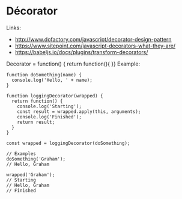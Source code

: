 # Décorator

Links:

* http://www.dofactory.com/javascript/decorator-design-pattern
* https://www.sitepoint.com/javascript-decorators-what-they-are/
* https://babeljs.io/docs/plugins/transform-decorators/

Decorator = function() { return function(){ }}
Example:

```
function doSomething(name) {
  console.log('Hello, ' + name);
}

function loggingDecorator(wrapped) {
  return function() {
    console.log('Starting');
    const result = wrapped.apply(this, arguments);
    console.log('Finished');
    return result;
  }
}

const wrapped = loggingDecorator(doSomething);

// Examples
doSomething('Graham');
// Hello, Graham

wrapped('Graham');
// Starting
// Hello, Graham
// Finished
```
